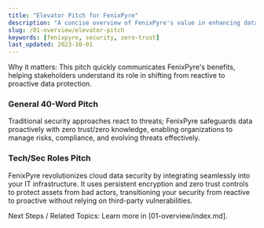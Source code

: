 ```yaml
---
title: "Elevator Pitch for FenixPyre"
description: "A concise overview of FenixPyre's value in enhancing data security through proactive encryption and zero trust principles."
slug: /01-overview/elevator-pitch
keywords: [fenixpyre, security, zero-trust]
last_updated: 2023-10-01
---
```


Why it matters: This pitch quickly communicates FenixPyre's benefits, helping stakeholders understand its role in shifting from reactive to proactive data protection.

### General 40-Word Pitch
Traditional security approaches react to threats; FenixPyre safeguards data proactively with zero trust/zero knowledge, enabling organizations to manage risks, compliance, and evolving threats effectively.

### Tech/Sec Roles Pitch
FenixPyre revolutionizes cloud data security by integrating seamlessly into your IT infrastructure. It uses persistent encryption and zero trust controls to protect assets from bad actors, transitioning your security from reactive to proactive without relying on third-party vulnerabilities.

Next Steps / Related Topics: Learn more in [01-overview/index.md].